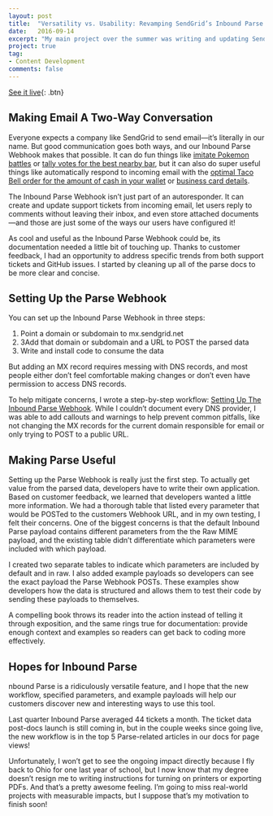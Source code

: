 ```yaml
---
layout: post
title:  "Versatility vs. Usability: Revamping SendGrid’s Inbound Parse Documentation"
date:   2016-09-14
excerpt: "My main project over the summer was writing and updating SendGrid's Inbound Parse documentation. In this post I explain some use cases for Inbound Parse and talk about my process."
project: true
tag:
- Content Development
comments: false
---
```

[See it live](https://sendgrid.com/blog/versatility-vs-usability-revamping-sendgrids-inbound-parse-documentation/){: .btn}

## Making Email A Two-Way Conversation
Everyone expects a company like SendGrid to send email—it’s literally in our name. But good communication goes both ways, and our Inbound Parse Webhook makes that possible. It can do fun things like [imitate Pokemon battles](https://sendgrid.com/blog/pokemon-sendgrid/) or [tally votes for the best nearby bar](https://sendgrid.com/blog/choosing-my-first-drink-with-sendgrid-foursquare-node-js-and-socket-io/), but it can also do super useful things like automatically respond to incoming email with the [optimal Taco Bell order for the amount of cash in your wallet](https://sendgrid.com/blog/optimize-fourthmeal-tacos-knapsacks-webhooks/) or [business card details](https://sendgrid.com/blog/oh-cardless-business-card-email-app/).

The Inbound Parse Webhook isn’t just part of an autoresponder. It can create and update support tickets from incoming email, let users reply to comments without leaving their inbox, and even store attached documents—and those are just some of the ways our users have configured it!

As cool and useful as the Inbound Parse Webhook could be, its documentation needed a little bit of touching up. Thanks to customer feedback, I had an opportunity to address specific trends from both support tickets and GitHub issues. I started by cleaning up all of the parse docs to be more clear and concise.

## Setting Up the Parse Webhook
You can set up the Inbound Parse Webhook in three steps:

1. Point a domain or subdomain to mx.sendgrid.net
2. 3Add that domain or subdomain and a URL to POST the parsed data
3. Write and install code to consume the data

But adding an MX record requires messing with DNS records, and most people either don’t feel comfortable making changes or don’t even have permission to access DNS records.

To help mitigate concerns, I wrote a step-by-step workflow: [Setting Up The Inbound Parse Webhook](https://sendgrid.com/docs/Classroom/Basics/Inbound_Parse_Webhook/setting_up_the_inbound_parse_webhook.html). While I couldn’t document every DNS provider, I was able to add callouts and warnings to help prevent common pitfalls, like not changing the MX records for the current domain responsible for email or only trying to POST to a public URL.

## Making Parse Useful
Setting up the Parse Webhook is really just the first step. To actually get value from the parsed data, developers have to write their own application. Based on customer feedback, we learned that developers wanted a little more information. We had a thorough table that listed every parameter that would be POSTed to the customers Webhook URL, and in my own testing, I felt their concerns. One of the biggest concerns is that the default Inbound Parse payload contains different parameters from the the Raw MIME payload, and the existing table didn’t differentiate which parameters were included with which payload.

I created two separate tables to indicate which parameters are included by default and in raw. I also added example payloads so developers can see the exact payload the Parse Webhook POSTs. These examples show developers how the data is structured and allows them to test their code by sending these payloads to themselves.

A compelling book throws its reader into the action instead of telling it through exposition, and the same rings true for documentation: provide enough context and examples so readers can get back to coding more effectively.

## Hopes for Inbound Parse
nbound Parse is a ridiculously versatile feature, and I hope that the new workflow, specified parameters, and example payloads will help our customers discover new and interesting ways to use this tool.

Last quarter Inbound Parse averaged 44 tickets a month. The ticket data post-docs launch is still coming in, but in the couple weeks since going live, the new workflow is in the top 5 Parse-related articles in our docs for page views!

Unfortunately, I won’t get to see the ongoing impact directly because I fly back to Ohio for one last year of school, but I now know that my degree doesn’t resign me to writing instructions for turning on printers or exporting PDFs. And that’s a pretty awesome feeling. I’m going to miss real-world projects with measurable impacts, but I suppose that’s my motivation to finish soon!


